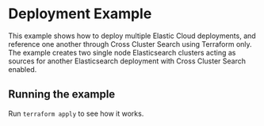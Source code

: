 # Deployment Example

This example shows how to deploy multiple Elastic Cloud deployments, and reference one another through Cross Cluster Search using Terraform only.
The example creates two single node Elasticsearch clusters acting as sources for another Elasticsearch deployment with Cross Cluster Search enabled.

## Running the example

Run `terraform apply` to see how it works.
